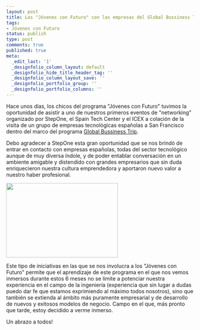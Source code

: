 ```yaml
---
layout: post
title: Los "Jóvenes con Futuro" con las empresas del Global Bussiness Trip
tags:
- Jóvenes con Futuro
status: publish
type: post
comments: true
published: true
meta:
  _edit_last: '1'
  _designfolio_column_layout: default
  _designfolio_hide_title_header_tag: ''
  _designfolio_column_layout_save: ''
  _designfolio_portfolio_group: ''
  _designfolio_portfolio_columns: ''
---
```

Hace unos días, los chicos del programa "Jóvenes con Futuro" tuvimos la oportunidad de asistir a uno de nuestros primeros eventos de "networking" organizado por StepOne, el Spain Tech Center y el ICEX a colación de la visita de un grupo de empresas tecnológicas españolas a San Francisco dentro del marco del programa <a href="http://globalbusinesstrip.org/" target="_blank">Global Bussiness Trip</a>.
<!-- more -->

Debo agradecer a StepOne esta gran oportunidad que se nos brindó de entrar en contacto con empresas españolas, todas del sector tecnológico aunque de muy diversa índole, y de poder entablar conversación en un ambiente amigable y distendido con grandes empresarios que sin duda enriquecieron nuestra cultura emprendedora y aportaron nuevo valor a nuestro haber profesional.

<a href="http://sheniff.es/public/wp/wp-content/uploads/2012/09/601453_10151169976837068_1377771184_n.jpg"><img class="aligncenter size-medium wp-image-406" title="601453_10151169976837068_1377771184_n" src="http://sheniff.es/public/wp/wp-content/uploads/2012/09/601453_10151169976837068_1377771184_n-300x200.jpg" alt="" width="300" height="200" /></a>

Este tipo de iniciativas en las que se nos involucra a los "Jóvenes con Futuro" permite que el aprendizaje de este programa en el que nos vemos inmersos durante estos 6 meses no se limite a potenciar nuestra experiencia en el campo de la ingeniería (experiencia que sin lugar a dudas puedo dar fe que estamos exprimiendo al máximo todos nosotros), sino que también se extienda al ámbito más puramente empresarial y de desarrollo de nuevos y exitosos modelos de negocio. Campo en el que, más pronto que tarde, estoy decidido a verme inmerso.

Un abrazo a todos!
